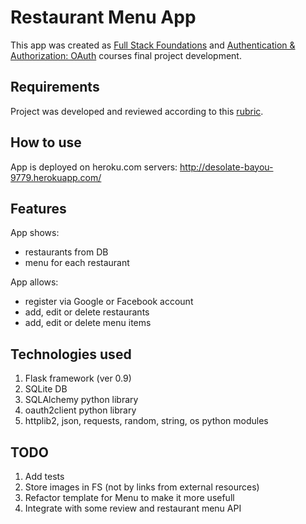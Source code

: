 # Restaurant Menu App

This app was created as [Full Stack Foundations](https://www.udacity.com/course/full-stack-foundations--ud088) and [Authentication & Authorization: OAuth](https://www.udacity.com/course/authentication-authorization-oauth--ud330) courses final project development.

## Requirements

Project was developed and reviewed according to this [rubric](http://imgur.com/bBuOnzA.png).

## How to use

App is deployed on heroku.com servers: http://desolate-bayou-9779.herokuapp.com/

## Features

App shows:
- restaurants from DB
- menu for each restaurant

App allows:
- register via Google or Facebook account
- add, edit or delete restaurants
- add, edit or delete menu items

## Technologies used

1. Flask framework (ver 0.9)
2. SQLite DB
3. SQLAlchemy python library
4. oauth2client python library
5. httplib2, json, requests, random, string, os python modules

## TODO

1. Add tests
2. Store images in FS (not by links from external resources)
3. Refactor template for Menu to make it more usefull
4. Integrate with some review and restaurant menu API